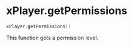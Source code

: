 # xPlayer.getPermissions

```lua
xPlayer.getPermissions()
```

This function gets a permission level.
